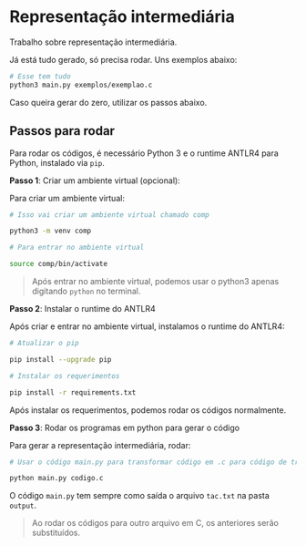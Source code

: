 # **Representação intermediária**

Trabalho sobre representação intermediária.

Já está tudo gerado, só precisa rodar. Uns exemplos abaixo:

```bash
# Esse tem tudo
python3 main.py exemplos/exemplao.c
```

Caso queira gerar do zero, utilizar os passos abaixo.

## Passos para rodar

Para rodar os códigos, é necessário Python 3 e o runtime ANTLR4 para Python, instalado via `pip`.

**Passo 1**: Criar um ambiente virtual (opcional):

Para criar um ambiente virtual:

```bash
# Isso vai criar um ambiente virtual chamado comp

python3 -m venv comp

# Para entrar no ambiente virtual

source comp/bin/activate

```

> Após entrar no ambiente virtual, podemos usar o python3 apenas digitando `python` no terminal.

**Passo 2**: Instalar o runtime do ANTLR4

Após criar e entrar no ambiente virtual, instalamos o runtime do ANTLR4:

```bash
# Atualizar o pip

pip install --upgrade pip

# Instalar os requerimentos

pip install -r requirements.txt
```

Após instalar os requerimentos, podemos rodar os códigos normalmente.

**Passo 3**: Rodar os programas em python para gerar o código

Para gerar a representação intermediária, rodar:

```bash
# Usar o código main.py para transformar código em .c para código de três endereços:

python main.py codigo.c
```

O código `main.py` tem sempre como saída o arquivo `tac.txt` na pasta `output`.

> Ao rodar os códigos para outro arquivo em C, os anteriores serão substituídos.
